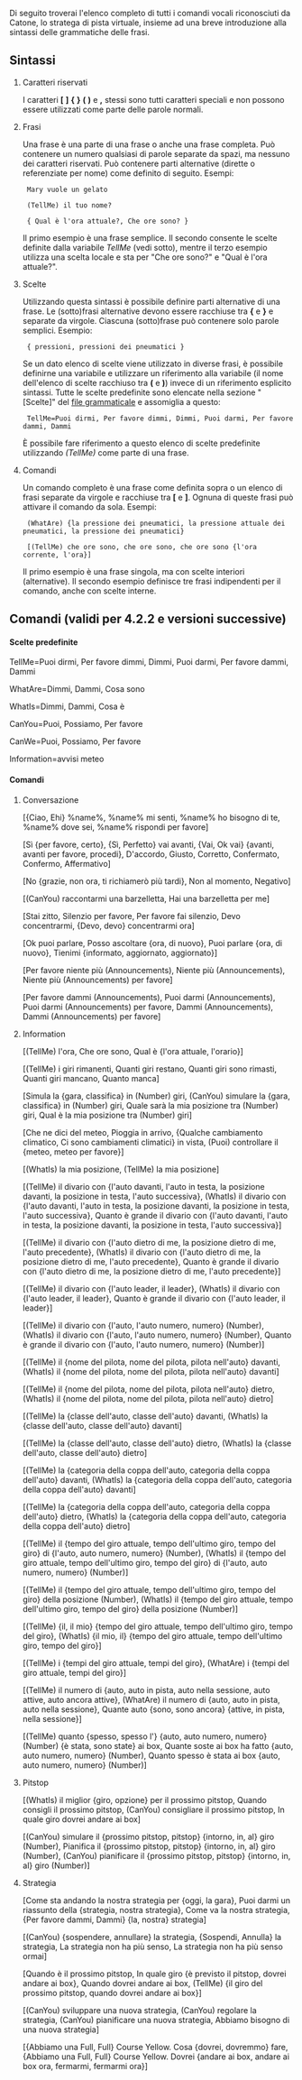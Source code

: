 Di seguito troverai l'elenco completo di tutti i comandi vocali riconosciuti da Catone, lo stratega di pista virtuale, insieme ad una breve introduzione alla sintassi delle grammatiche delle frasi.

## Sintassi

1. Caratteri riservati

   I caratteri **[** **]** **{** **}** **(** **)** e **,** stessi sono tutti caratteri speciali e non possono essere utilizzati come parte delle parole normali.
   
2. Frasi

   Una frase è una parte di una frase o anche una frase completa. Può contenere un numero qualsiasi di parole separate da spazi, ma nessuno dei caratteri riservati. Può contenere parti alternative (dirette o referenziate per nome) come definito di seguito. Esempi:
   
		Mary vuole un gelato

		(TellMe) il tuo nome?
		
		{ Qual è l'ora attuale?, Che ore sono? }
		
   Il primo esempio è una frase semplice. Il secondo consente le scelte definite dalla variabile *TellMe* (vedi sotto), mentre il terzo esempio utilizza una scelta locale e sta per "Che ore sono?" e "Qual è l'ora attuale?".


3. Scelte

   Utilizzando questa sintassi è possibile definire parti alternative di una frase. Le (sotto)frasi alternative devono essere racchiuse tra **{** e **}** e separate da virgole. Ciascuna (sotto)frase può contenere solo parole semplici. Esempio:
   
		{ pressioni, pressioni dei pneumatici }

	Se un dato elenco di scelte viene utilizzato in diverse frasi, è possibile definirne una variabile e utilizzare un riferimento alla variabile (il nome dell'elenco di scelte racchiuso tra **(** e **)**) invece di un riferimento esplicito sintassi. Tutte le scelte predefinite sono elencate nella sezione "[Scelte]" del [file grammaticale](https://github.com/SeriousOldMan/Simulator-Controller/blob/main/Sources/Assistants/Grammars/Race%20Engineer.grammars.it) e assomiglia a questo:

		TellMe=Puoi dirmi, Per favore dimmi, Dimmi, Puoi darmi, Per favore dammi, Dammi

   È possibile fare riferimento a questo elenco di scelte predefinite utilizzando *(TellMe)* come parte di una frase.

4. Comandi

   Un comando completo è una frase come definita sopra o un elenco di frasi separate da virgole e racchiuse tra **[** e **]**. Ognuna di queste frasi può attivare il comando da sola. Esempi:

		(WhatAre) {la pressione dei pneumatici, la pressione attuale dei pneumatici, la pressione dei pneumatici}
		
		[(TellMe) che ore sono, che ore sono, che ore sono {l'ora corrente, l'ora}]

   Il primo esempio è una frase singola, ma con scelte interiori (alternative). Il secondo esempio definisce tre frasi indipendenti per il comando, anche con scelte interne.

## Comandi (validi per 4.2.2 e versioni successive)

#### Scelte predefinite

TellMe=Puoi dirmi, Per favore dimmi, Dimmi, Puoi darmi, Per favore dammi, Dammi

WhatAre=Dimmi, Dammi, Cosa sono

WhatIs=Dimmi, Dammi, Cosa è

CanYou=Puoi, Possiamo, Per favore

CanWe=Puoi, Possiamo, Per favore

Information=avvisi meteo

#### Comandi

1.  Conversazione

	[{Ciao, Ehi} %name%, %name% mi senti, %name% ho bisogno di te, %name% dove sei, %name% rispondi per favore]

	[Sì {per favore, certo}, {Sì, Perfetto} vai avanti, {Vai, Ok vai} {avanti, avanti per favore, procedi}, D'accordo, Giusto, Corretto, Confermato, Confermo, Affermativo]

	[No {grazie, non ora, ti richiamerò più tardi}, Non al momento, Negativo]

	[(CanYou) raccontarmi una barzelletta, Hai una barzelletta per me]

	[Stai zitto, Silenzio per favore, Per favore fai silenzio, Devo concentrarmi, {Devo, devo} concentrarmi ora]
	
	[Ok puoi parlare, Posso ascoltare {ora, di nuovo}, Puoi parlare {ora, di nuovo}, Tienimi {informato, aggiornato, aggiornato}]

	[Per favore niente più (Announcements), Niente più (Announcements), Niente più (Announcements) per favore]

	[Per favore dammi (Announcements), Puoi darmi (Announcements), Puoi darmi (Announcements) per favore, Dammi (Announcements), Dammi (Announcements) per favore]

2.  Information

	[(TellMe) l'ora, Che ore sono, Qual è {l'ora attuale, l'orario}]

	[(TellMe) i giri rimanenti, Quanti giri restano, Quanti giri sono rimasti, Quanti giri mancano, Quanto manca]
	
	[Simula la {gara, classifica} in (Number) giri, (CanYou) simulare la {gara, classifica} in (Number) giri, Quale sarà la mia posizione tra (Number) giri, Qual è la mia posizione tra (Number) giri]

	[Che ne dici del meteo, Pioggia in arrivo, {Qualche cambiamento climatico, Ci sono cambiamenti climatici} in vista, (Puoi) controllare il {meteo, meteo per favore}]
	
	[(WhatIs) la mia posizione, (TellMe) la mia posizione]

	[(TellMe) il divario con {l'auto davanti, l'auto in testa, la posizione davanti, la posizione in testa, l'auto successiva}, (WhatIs) il divario con {l'auto davanti, l'auto in testa, la posizione davanti, la posizione in testa, l'auto successiva}, Quanto è grande il divario con {l'auto davanti, l'auto in testa, la posizione davanti, la posizione in testa, l'auto successiva}]

	[(TellMe) il divario con {l'auto dietro di me, la posizione dietro di me, l'auto precedente}, (WhatIs) il divario con {l'auto dietro di me, la posizione dietro di me, l'auto precedente}, Quanto è grande il divario con {l'auto dietro di me, la posizione dietro di me, l'auto precedente}]

	[(TellMe) il divario con {l'auto leader, il leader}, (WhatIs) il divario con {l'auto leader, il leader}, Quanto è grande il divario con {l'auto leader, il leader}]

	[(TellMe) il divario con {l'auto, l'auto numero, numero} (Number), (WhatIs) il divario con {l'auto, l'auto numero, numero} (Number), Quanto è grande il divario con {l'auto, l'auto numero, numero} (Number)]

	[(TellMe) il {nome del pilota, nome del pilota, pilota nell'auto} davanti, (WhatIs) il {nome del pilota, nome del pilota, pilota nell'auto} davanti]

	[(TellMe) il {nome del pilota, nome del pilota, pilota nell'auto} dietro, (WhatIs) il {nome del pilota, nome del pilota, pilota nell'auto} dietro]
	
	[(TellMe) la {classe dell'auto, classe dell'auto} davanti, (WhatIs) la {classe dell'auto, classe dell'auto} davanti]

	[(TellMe) la {classe dell'auto, classe dell'auto} dietro, (WhatIs) la {classe dell'auto, classe dell'auto} dietro]

	[(TellMe) la {categoria della coppa dell'auto, categoria della coppa dell'auto} davanti, (WhatIs) la {categoria della coppa dell'auto, categoria della coppa dell'auto} davanti]

	[(TellMe) la {categoria della coppa dell'auto, categoria della coppa dell'auto} dietro, (WhatIs) la {categoria della coppa dell'auto, categoria della coppa dell'auto} dietro]

	[(TellMe) il {tempo del giro attuale, tempo dell'ultimo giro, tempo del giro} di {l'auto, auto numero, numero} (Number), (WhatIs) il {tempo del giro attuale, tempo dell'ultimo giro, tempo del giro} di {l'auto, auto numero, numero} (Number)]

	[(TellMe) il {tempo del giro attuale, tempo dell'ultimo giro, tempo del giro} della posizione (Number), (WhatIs) il {tempo del giro attuale, tempo dell'ultimo giro, tempo del giro} della posizione (Number)]

	[(TellMe) {il, il mio} {tempo del giro attuale, tempo dell'ultimo giro, tempo del giro}, (WhatIs) {il mio, il} {tempo del giro attuale, tempo dell'ultimo giro, tempo del giro}]

	[(TellMe) i {tempi del giro attuale, tempi del giro}, (WhatAre) i {tempi del giro attuale, tempi del giro}]

	[(TellMe) il numero di {auto, auto in pista, auto nella sessione, auto attive, auto ancora attive}, (WhatAre) il numero di {auto, auto in pista, auto nella sessione}, Quante auto {sono, sono ancora} {attive, in pista, nella sessione}]

	[(TellMe) quanto {spesso, spesso l'} {auto, auto numero, numero} (Number) {è stata, sono state} ai box, Quante soste ai box ha fatto {auto, auto numero, numero} (Number), Quanto spesso è stata ai box {auto, auto numero, numero} (Number)]

3. Pitstop

	[(WhatIs) il miglior {giro, opzione} per il prossimo pitstop, Quando consigli il prossimo pitstop, (CanYou) consigliare il prossimo pitstop, In quale giro dovrei andare ai box]

	[(CanYou) simulare il {prossimo pitstop, pitstop} {intorno, in, al} giro (Number), Pianifica il {prossimo pitstop, pitstop} {intorno, in, al} giro (Number), (CanYou) pianificare il {prossimo pitstop, pitstop} {intorno, in, al} giro (Number)]

4. Strategia

	[Come sta andando la nostra strategia per {oggi, la gara}, Puoi darmi un riassunto della {strategia, nostra strategia}, Come va la nostra strategia, {Per favore dammi, Dammi} {la, nostra} strategia]

	[(CanYou) {sospendere, annullare} la strategia, {Sospendi, Annulla} la strategia, La strategia non ha più senso, La strategia non ha più senso ormai]

	[Quando è il prossimo pitstop, In quale giro {è previsto il pitstop, dovrei andare ai box}, Quando dovrei andare ai box, (TellMe) {il giro del prossimo pitstop, quando dovrei andare ai box}]

	[(CanYou) sviluppare una nuova strategia, (CanYou) regolare la strategia, (CanYou) pianificare una nuova strategia, Abbiamo bisogno di una nuova strategia]

	[{Abbiamo una Full, Full} Course Yellow. Cosa {dovrei, dovremmo} fare, {Abbiamo una Full, Full} Course Yellow. Dovrei {andare ai box, andare ai box ora, fermarmi, fermarmi ora}]
